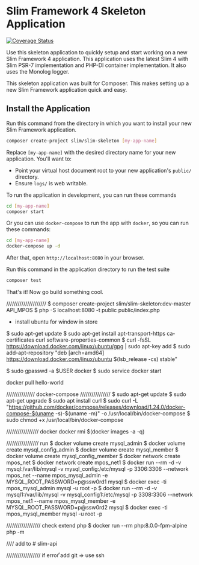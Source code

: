 # Slim Framework 4 Skeleton Application

[![Coverage Status](https://coveralls.io/repos/github/slimphp/Slim-Skeleton/badge.svg?branch=master)](https://coveralls.io/github/slimphp/Slim-Skeleton?branch=master)

Use this skeleton application to quickly setup and start working on a new Slim Framework 4 application. This application uses the latest Slim 4 with Slim PSR-7 implementation and PHP-DI container implementation. It also uses the Monolog logger.

This skeleton application was built for Composer. This makes setting up a new Slim Framework application quick and easy.

## Install the Application

Run this command from the directory in which you want to install your new Slim Framework application.

```bash
composer create-project slim/slim-skeleton [my-app-name]
```

Replace `[my-app-name]` with the desired directory name for your new application. You'll want to:

* Point your virtual host document root to your new application's `public/` directory.
* Ensure `logs/` is web writable.

To run the application in development, you can run these commands 

```bash
cd [my-app-name]
composer start
```

Or you can use `docker-compose` to run the app with `docker`, so you can run these commands:
```bash
cd [my-app-name]
docker-compose up -d
```
After that, open `http://localhost:8080` in your browser.

Run this command in the application directory to run the test suite

```bash
composer test
```

That's it! Now go build something cool.



/////////////////////
$ composer create-project slim/slim-skeleton:dev-master API_MPOS
$ php -S localhost:8080 -t public public/index.php

- install ubuntu for window in store

$ sudo apt-get update
$ sudo apt-get install apt-transport-https ca-certificates curl software-properties-common
$ curl -fsSL https://download.docker.com/linux/ubuntu/gpg | sudo apt-key add
$ sudo add-apt-repository "deb [arch=amd64] https://download.docker.com/linux/ubuntu  $(lsb_release -cs)  stable"

$ sudo gpasswd -a $USER docker
$ sudo service docker start



docker pull hello-world

/////////////// docker-compose ////////////////
$ sudo apt-get update
$ sudo apt-get upgrade
$ sudo apt install curl
$ sudo curl -L "https://github.com/docker/compose/releases/download/1.24.0/docker-compose-$(uname -s)-$(uname -m)" -o /usr/local/bin/docker-compose
$ sudo chmod +x /usr/local/bin/docker-compose

///////////////// docker 
docker rmi $(docker images -a -q)

///////////////// run 
$ docker volume create mysql_admin
$ docker volume create mysql_config_admin
$ docker volume create mysql_member
$ docker volume create mysql_config_member
$ docker network create mpos_net
$ docker network create mpos_net1
$ docker run --rm -d -v mysql:/var/lib/mysql -v mysql_config:/etc/mysql -p 3306:3306 --network mpos_net --name mpos_mysql_admin -e MYSQL_ROOT_PASSWORD=p@ssw0rd1 mysql
$ docker exec -ti mpos_mysql_admin mysql -u root -p
$ docker run --rm -d -v mysql1:/var/lib/mysql -v mysql_config1:/etc/mysql -p 3308:3306 --network mpos_net1 --name mpos_mysql_member -e MYSQL_ROOT_PASSWORD=p@ssw0rd2 mysql
$ docker exec -ti mpos_mysql_member mysql -u root -p

////////////////// check extend php
$ docker run --rm php:8.0.0-fpm-alpine php -m


//// add to
#   s l i m - a p i 
 
 

////////////////// if error
ีadd git  => use ssh
